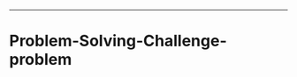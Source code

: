 -----------------------------------------------------------------
# Problem-Solving-Challenge-problem
